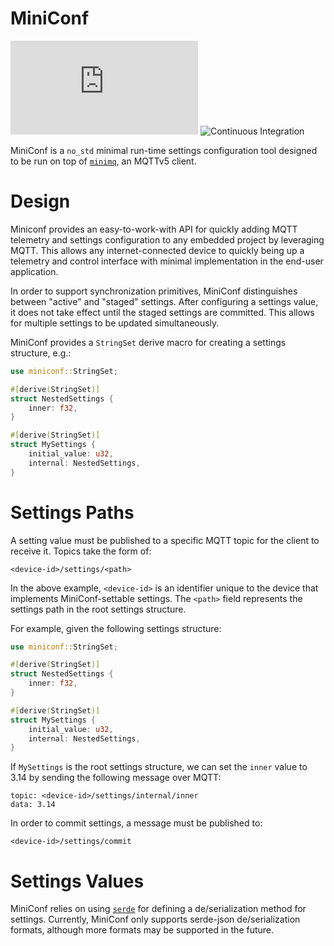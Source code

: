# MiniConf

[![QUARTIQ Matrix Chat](https://img.shields.io/matrix/quartiq:matrix.org)](https://matrix.to/#/#quartiq:matrix.org)
![Continuous Integration](https://github.com/vertigo-designs/miniconf/workflows/Continuous%20Integration/badge.svg)

MiniConf is a `no_std` minimal run-time settings configuration tool designed to be run on top of
[`minimq`](https://github.com/quartiq/minimq), an MQTTv5 client.

# Design

Miniconf provides an easy-to-work-with API for quickly adding MQTT telemetry and settings
configuration to any embedded project by leveraging MQTT. This allows any internet-connected device
to quickly being up a telemetry and control interface with minimal implementation in the end-user
application.

In order to support synchronization primitives, MiniConf distinguishes between "active" and "staged"
settings. After configuring a settings value, it does not take effect until the staged settings are
committed. This allows for multiple settings to be updated simultaneously.

MiniConf provides a `StringSet` derive macro for creating a settings structure, e.g.:
```rust
use miniconf::StringSet;

#[derive(StringSet)]
struct NestedSettings {
    inner: f32,
}

#[derive(StringSet)]
struct MySettings {
    initial_value: u32,
    internal: NestedSettings,
}
```

# Settings Paths

A setting value must be published to a specific MQTT topic for the client to receive it. Topics take
the form of:

```
<device-id>/settings/<path>
```

In the above example, `<device-id>` is an identifier unique to the device that implements
MiniConf-settable settings. The `<path>` field represents the settings path in the root settings
structure.

For example, given the following settings structure:
```rust
use miniconf::StringSet;

#[derive(StringSet)]
struct NestedSettings {
    inner: f32,
}

#[derive(StringSet)]
struct MySettings {
    initial_value: u32,
    internal: NestedSettings,
}
```

If `MySettings` is the root settings structure, we can set the `inner` value to 3.14 by sending the
following message over MQTT:
```
topic: <device-id>/settings/internal/inner
data: 3.14
```

In order to commit settings, a message must be published to:
```
<device-id>/settings/commit
```

# Settings Values

MiniConf relies on using [`serde`](https://github.com/serde-rs/serde) for defining a
de/serialization method for settings. Currently, MiniConf only supports serde-json de/serialization
formats, although more formats may be supported in the future.
